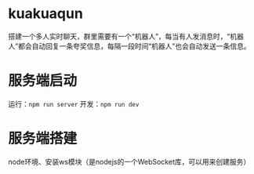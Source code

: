 # kuakuaqun
搭建一个多人实时聊天，群里需要有一个“机器人”，每当有人发消息时，“机器人”都会自动回复一条夸奖信息，每隔一段时间“机器人”也会自动发送一条信息。

# 服务端启动
运行：`npm run server`
开发：`npm run dev` 

# 服务端搭建
node环境、安装ws模块（是nodejs的一个WebSocket库，可以用来创建服务）
